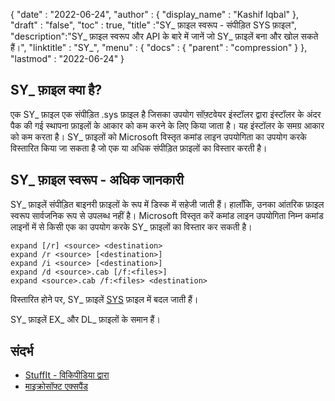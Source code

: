 {
  "date" : "2022-06-24",
  "author" : {
    "display_name" : "Kashif Iqbal"
},
  "draft" : "false",
  "toc" : true,
  "title" :"SY_ फ़ाइल स्वरूप - संपीड़ित SYS फ़ाइल",
  "description":"SY_ फ़ाइल स्वरूप और API के बारे में जानें जो SY_ फ़ाइलें बना और खोल सकते हैं।",
  "linktitle" : "SY_",
  "menu" : {
    "docs" : {
      "parent" : "compression"
}
},
  "lastmod" : "2022-06-24"
}

## SY_ फ़ाइल क्या है?

एक SY_ फ़ाइल एक संपीड़ित .sys फ़ाइल है जिसका उपयोग सॉफ़्टवेयर इंस्टॉलर द्वारा इंस्टॉलर के अंदर पैक की गई स्थापना फ़ाइलों के आकार को कम करने के लिए किया जाता है। यह इंस्टॉलर के समग्र आकार को कम करता है। SY_ फ़ाइलों को Microsoft विस्तृत कमांड लाइन उपयोगिता का उपयोग करके विस्तारित किया जा सकता है जो एक या अधिक संपीड़ित फ़ाइलों का विस्तार करती है।

## SY_ फ़ाइल स्वरूप - अधिक जानकारी

SY_ फ़ाइलें संपीड़ित बाइनरी फ़ाइलों के रूप में डिस्क में सहेजी जाती हैं। हालाँकि, उनका आंतरिक फ़ाइल स्वरूप सार्वजनिक रूप से उपलब्ध नहीं है। Microsoft विस्तृत करें कमांड लाइन उपयोगिता निम्न कमांड लाइनों में से किसी एक का उपयोग करके SY_ फ़ाइलों का विस्तार कर सकती है।

```
expand [/r] <source> <destination>
expand /r <source> [<destination>]
expand /i <source> [<destination>]
expand /d <source>.cab [/f:<files>]
expand <source>.cab /f:<files> <destination>
```
विस्तारित होने पर, SY_ फ़ाइलें [SYS](https://docs.fileformat.com/system/sys/) फ़ाइल में बदल जाती हैं।

SY_ फ़ाइलें EX_ और DL_ फ़ाइलों के समान हैं।

## संदर्भ

* [StuffIt - विकिपीडिया द्वारा](https://en.wikipedia.org/wiki/StuffIt)
* [माइक्रोसॉफ्ट एक्सपैंड](https://learn.microsoft.com/en-us/windows-server/administration/windows-commands/expand)


